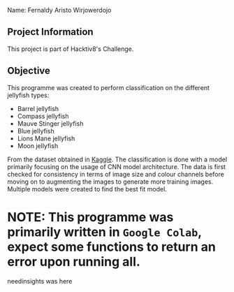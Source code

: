 Name: Fernaldy Aristo Wirjowerdojo

## Project Information
This project is part of Hacktiv8's Challenge.

## Objective
This programme was created to perform classification on the different jellyfish types:
- Barrel jellyfish
- Compass jellyfish
- Mauve Stinger jellyfish
- Blue jellyfish
- Lions Mane jellyfish
- Moon jellyfish

From the dataset obtained in [Kaggle](https://www.kaggle.com/datasets/anshtanwar/jellyfish-types). The classification is done with a model primarily focusing on the usage of CNN model architecture. The data is first checked for consistency in terms of image size and colour channels before moving on to augmenting the images to generate more training images. Multiple models were created to find the best fit model.

# NOTE: This programme was primarily written in `Google Colab`, expect some functions to return an error upon running all.

needinsights was here
